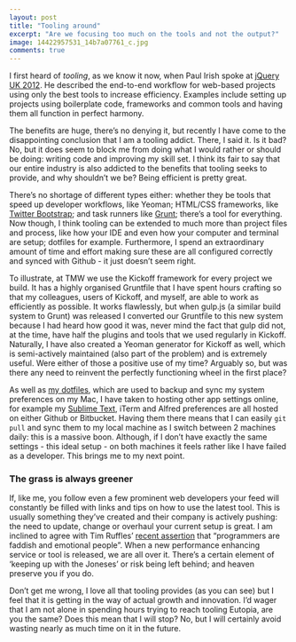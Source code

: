```yaml
---
layout: post
title: "Tooling around"
excerpt: "Are we focusing too much on the tools and not the output?"
image: 14422957531_14b7a07761_c.jpg
comments: true
---
```

I first heard of *tooling*, as we know it now, when Paul Irish spoke at [jQuery UK 2012](http://www.paulirish.com/2012/talk-tooling-the-webapp-development-stack/). He described the end-to-end workflow for web-based projects using only the best tools to increase efficiency. Examples include setting up projects using boilerplate code, frameworks and common tools and having them all function in perfect harmony.

The benefits are huge, there’s no denying it, but recently I have come to the disappointing conclusion that I am a tooling addict. There, I said it. Is it bad? No, but it does seem to block me from doing what I would rather or should be doing: writing code and improving my skill set. I think its fair to say that our entire industry is also addicted to the benefits that tooling seeks to provide, and why shouldn’t we be? Being efficient is pretty great.

There’s no shortage of different types either: whether they be tools that speed up developer workflows, like Yeoman; HTML/CSS frameworks, like [Twitter Bootstrap](http://getbootstrap.com); and task runners like [Grunt](http://gruntjs.com); there’s a tool for everything. Now though, I think tooling can be extended to much more than project files and process, like how your IDE and even how your computer and terminal are setup; dotfiles for example. Furthermore, I spend an extraordinary amount of time and effort making sure these are all configured correctly and synced with Github - it just doesn’t seem right.

To illustrate, at TMW we use the Kickoff framework for every project we build. It has a highly organised Gruntfile that I have spent hours crafting so that my colleagues, users of Kickoff, and myself, are able to work as efficiently as possible. It works flawlessly, but when gulp.js (a similar build system to Grunt) was released I converted our Gruntfile to this new system because I had heard how good it was, never mind the fact that gulp did not, at the time, have half the plugins and tools that we used regularly in Kickoff. Naturally, I have also created a Yeoman generator for Kickoff as well, which is semi-actively maintained (also part of the problem) and is extremely useful. Were either of those a positive use of my time? Arguably so, but was there any need to reinvent the perfectly functioning wheel in the first place?

As well as [my dotfiles](https://github.com/mrmartineau/dotfiles), which are used to backup and sync my system preferences on my Mac, I have taken to hosting other app settings online, for example my [Sublime Text](https://github.com/mrmartineau/SublimeText3UserSettings), iTerm and Alfred preferences are all hosted on either Github or Bitbucket. Having them there means that I can easily `git pull` and sync them to my local machine as I switch between 2 machines daily: this is a massive boon. Although, if I don’t have exactly the same settings - this ideal setup - on both machines it feels rather like I have failed as a developer. This brings me to my next point.

### The grass is always greener
If, like me, you follow even a few prominent web developers your feed will constantly be filled with links and tips on how to use the latest tool. This is usually something they’ve created and their company is actively pushing: the need to update, change or overhaul your current setup is great. I am inclined to agree with Tim Ruffles’ [recent assertion](http://timruffles.github.io/javascript-code-quality/#/14) that “programmers are faddish and emotional people”. When a new performance enhancing service or tool is released, we are all over it. There’s a certain element of ‘keeping up with the Joneses’ or risk being left behind; and heaven preserve you if you do.

Don’t get me wrong, I love all that tooling provides (as you can see) but I feel that it is getting in the way of actual growth and innovation. I’d wager that I am not alone in spending hours trying to reach tooling Eutopia, are you the same? Does this mean that I will stop? No, but I will certainly avoid wasting nearly as much time on it in the future.



